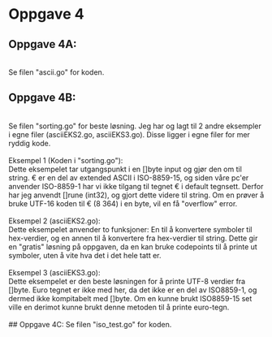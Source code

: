 <!DOCTYPE html>
<html>

<body>
	
# Oppgave 4

## Oppgave 4A:
<br>
Se filen "ascii.go" for koden. 
<br>

## Oppgave 4B:
<br>
Se filen "sorting.go" for beste løsning. Jeg har og lagt til 2 andre eksempler i egne filer (asciiEKS2.go, asciiEKS3.go). Disse ligger i egne filer for mer ryddig kode.
<br>
<br>
Eksempel 1 (Koden i "sorting.go"):
<br>
Dette eksempelet tar utgangspunkt i en []byte input og gjør den om til string. € er en del av extended ASCII i ISO-8859-15, og siden våre pc'er anvender ISO-8859-1 har vi ikke tilgang til tegnet € i default tegnsett. Derfor har jeg anvendt []rune (int32), og gjort dette videre til string. Om en prøver å bruke UTF-16 koden til € (8 364) i en byte, vil en få "overflow" error. 
<br>
<br>
 Eksempel 2 (asciiEKS2.go): 
<br>
Dette eksempelet anvender to funksjoner: En til å konvertere symboler til hex-verdier, og en annen til å konvertere fra hex-verdier til string. Dette gir en "gratis" løsning på oppgaven, da en kan bruke codepoints til å printe ut symboler, uten å vite hva det i det hele tatt er.
<br>
<br>
Eksempel 3 (asciiEKS3.go): 
<br>
Dette eksempelet er den beste løsningen for å printe UTF-8 verdier fra []byte. Euro tegnet er ikke med her, da det ikke er en del av ISO8859-1, og dermed ikke kompitabelt med []byte. Om en kunne brukt ISO8859-15 set ville en derimot kunne brukt denne metoden til å printe euro-tegn.
<br>
<br>
## Oppgave 4C:
Se filen "iso_test.go" for koden.



</body>
</html>
